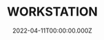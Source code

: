 ---
date: 2022-04-11T00:00:00.000Z
description: A portable workstation that @expierriment created out of road cases and plywood.
draft: false
icon: 2022-04-11-workstation.webp
language: en
title: WORKSTATION
link: https://www.instagram.com/p/CcLHjkKs3od/?img_index=2
alt: A photograph of tools and batteries mounted inside a portable workstation that has been constructed from a roadcase. 

---